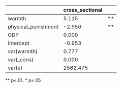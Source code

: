 |                     | cross_sectional |    |
|---------------------|-----------------|----|
| warmth              | 5.115           | ** |
| physical_punishment | -2.950          | ** |
| GDP                 | 0.000           |    |
| Intercept           | -0.953          |    |
| var(warmth)         | 0.777           |    |
| var(_cons)          | 0.000           |    |
| var(e)              | 2562.475        |    |
** p<.01, * p<.05

